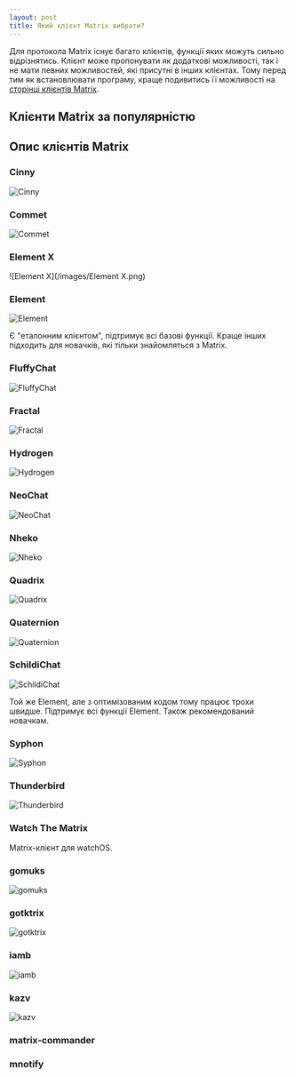 ```yaml
---
layout: post
title: Який клієнт Matrix вибрати?
---
```

Для протокола Matrix існує багато клієнтів, функції яких можуть сильно відрізнятись. Клієнт може пропонувати як додаткові можливості, так і не мати певних можливостей, які присутні в інших клієнтах. Тому перед тим як встановлювати програму, краще подивитись її можливості на [сторінці клієнтів Matrix](https://matrix.org/ecosystem/clients/).

## Клієнти Matrix за популярністю

## Опис клієнтів Matrix

### Cinny

![Cinny](/images/Cinny.png)

### Commet

![Commet](/images/Commet.png)

### Element X

![Element X](/images/Element X.png)

### Element

![Element](/images/Element.png)

Є "еталонним клієнтом", підтримує всі базові функції. Краще інших підходить для новачків, які тільки знайомляться з Matrix.

### FluffyChat

![FluffyChat](/images/FluffyChat.png)

### Fractal

![Fractal](/images/Fractal.png)

### Hydrogen

![Hydrogen](/imeges/Hydrogen.png)

### NeoChat

![NeoChat](/images/NeoChat.png)

### Nheko

![Nheko](/images/Nheko.png)

### Quadrix

![Quadrix](/images/Quadrix.png)

### Quaternion

![Quaternion](/images/Quaternion.png)

### SchildiChat

![SchildiChat](/images/SchildiChat.png)

Той же Element, але з оптимізованим кодом тому працює трохи швидше. Підтримує всі функції Element. Також рекомендований новачкам.

### Syphon

![Syphon](/images/Syphon.png)

### Thunderbird

![Thunderbird](/images/Thunderbird.png)

### Watch The Matrix

Matrix-клієнт для watchOS.

### gomuks

![gomuks](/images/gomuks.png)

### gotktrix

![gotktrix](/images/gotktrix.png)

### iamb

![iamb](/images/iamb.png)

### kazv

![kazv](/images/kazv.png)

### matrix-commander

### mnotify
